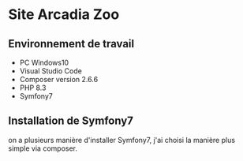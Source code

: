 # Site Arcadia Zoo
## Environnement de travail

- PC Windows10
- Visual Studio Code
- Composer version 2.6.6
- PHP 8.3
- Symfony7
  
## Installation de Symfony7
on a plusieurs manière d'installer Symfony7, j'ai choisi la manière plus simple via composer.
